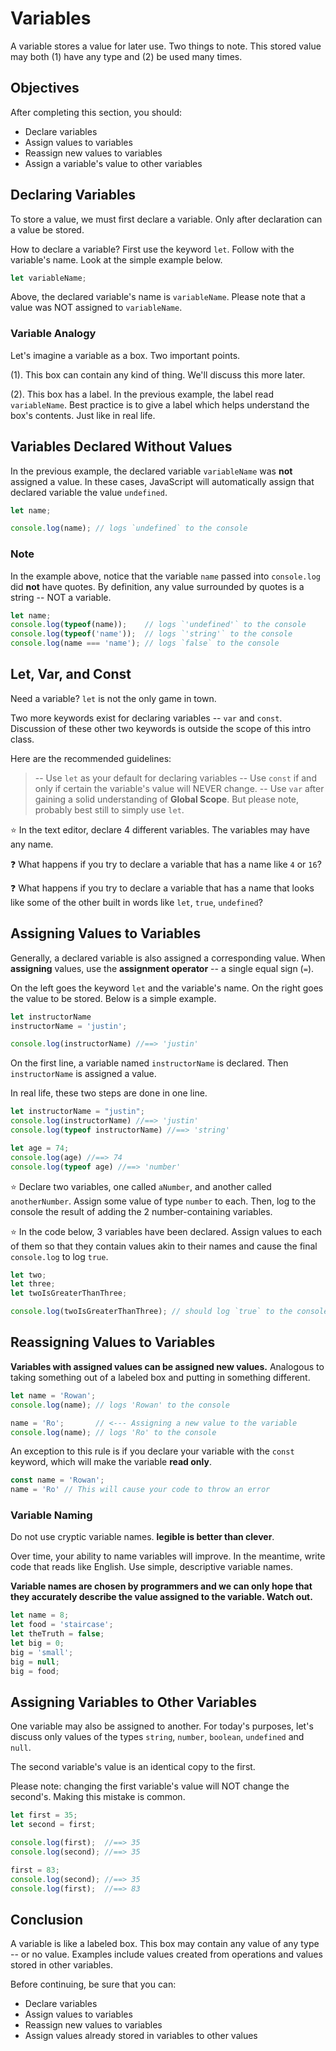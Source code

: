# Variables

A variable stores a value for later use.  Two things to note.  This stored value may both (1) have any type and (2) be used many times.  

## Objectives

After completing this section, you should:

- Declare variables
- Assign values to variables
- Reassign new values to variables
- Assign a variable's value to other variables

## Declaring Variables

To store a value, we must first declare a variable.  Only after declaration can a value be stored.

How to declare a variable?  First use the keyword `let`.  Follow with the variable's name.  Look at the simple example below.  

```javascript
let variableName;
```

Above, the declared variable's name is `variableName`.  Please note that a value was NOT assigned to `variableName`.

### Variable Analogy

Let's imagine a variable as a box.  Two important points.

(1). This box can contain any kind of thing.  We'll discuss this more later.

(2).  This box has a label.  In the previous example, the label read `variableName`.  Best practice is to give a label which helps understand the box's contents.  Just like in real life.

## Variables Declared Without Values

In the previous example, the declared variable `variableName` was **not** assigned a value.  In these cases, JavaScript will automatically assign that declared variable the value `undefined`.

```javascript
let name;

console.log(name); // logs `undefined` to the console
```

### Note
In the example above, notice that the variable `name` passed into `console.log` did **not** have quotes.  By definition, any value surrounded by quotes is a string -- NOT a variable.

```javascript
let name;
console.log(typeof(name));    // logs `'undefined'` to the console
console.log(typeof('name'));  // logs `'string'` to the console
console.log(name === 'name'); // logs `false` to the console
```

## Let, Var, and Const

Need a variable?  `let` is not the only game in town.  

Two more keywords exist for declaring variables -- `var` and `const`.  Discussion of these other two keywords is outside the scope of this intro class.  

Here are the recommended guidelines:

> -- Use `let` as your default for declaring variables
> -- Use `const` if and only if certain the variable's value will NEVER change.
> -- Use `var` after gaining a solid understanding of **Global Scope**.  But please note, probably best still to simply use `let`.

:star: In the text editor, declare 4 different variables. The variables may have any name.

:question: What happens if you try to declare a variable that has a name like `4` or `16`?

:question: What happens if you try to declare a variable that has a name that looks like some of the other built in words like `let`, `true`, `undefined`?

## Assigning Values to Variables

Generally, a declared variable is also assigned a corresponding value.  When **assigning** values, use the **assignment operator** -- a single equal sign (`=`).

On the left goes the keyword `let` and the variable's name.  On the right goes the value to be stored.  Below is a simple example.

```javascript
let instructorName
instructorName = 'justin';

console.log(instructorName) //==> 'justin'
```

On the first line, a variable named `instructorName` is declared. Then `instructorName` is assigned a value.

In real life, these two steps are done in one line.

```javascript
let instructorName = "justin";
console.log(instructorName) //==> 'justin'
console.log(typeof instructorName) //==> 'string'

let age = 74;
console.log(age) //==> 74
console.log(typeof age) //==> 'number'

```

:star: Declare two variables, one called `aNumber`, and another called `anotherNumber`.  Assign some value of type `number` to each. Then, log to the console the result of adding the 2 number-containing variables.

:star: In the code below, 3 variables have been declared. Assign values to each of them so that they contain values akin to their names and cause the final `console.log` to log `true`.

```javascript
let two;
let three;
let twoIsGreaterThanThree;

console.log(twoIsGreaterThanThree); // should log `true` to the console
```

## Reassigning Values to Variables

**Variables with assigned values can be assigned new values.** Analogous to taking something out of a labeled box and putting in something different.

```javascript
let name = 'Rowan';
console.log(name); // logs 'Rowan' to the console

name = 'Ro';       // <--- Assigning a new value to the variable
console.log(name); // logs 'Ro' to the console
```

An exception to this rule is if you declare your variable with the `const` keyword, which will make the variable **read only**.

```javascript
const name = 'Rowan';
name = 'Ro' // This will cause your code to throw an error
```

### Variable Naming
Do not use cryptic variable names.  **legible is better than clever**.

Over time, your ability to name variables will improve.  In the meantime, write code that reads like English.  Use simple, descriptive variable names.

**Variable names are chosen by programmers and we can only hope that they accurately describe the value assigned to the variable. Watch out.**

```javascript
let name = 8;
let food = 'staircase';
let theTruth = false;
let big = 0;
big = 'small';
big = null;
big = food;
```

## Assigning Variables to Other Variables

One variable may also be assigned to another.  For today's purposes, let's discuss only values of the types `string`, `number`, `boolean`, `undefined` and `null`.

The second variable's value is an identical copy to the first.  

Please note: changing the first variable's value will NOT change the second's.  Making this mistake is common.

```javascript
let first = 35;
let second = first;

console.log(first);  //==> 35
console.log(second); //==> 35

first = 83;
console.log(second); //==> 35
console.log(first);  //==> 83
```

## Conclusion

A variable is like a labeled box.  This box may contain any value of any type -- or no value.   Examples include values created from operations and values stored in other variables.

Before continuing, be sure that you can:

- Declare variables
- Assign values to variables
- Reassign new values to variables
- Assign values already stored in variables to other values
